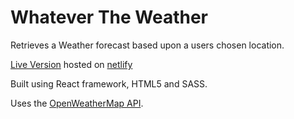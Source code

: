 # Whatever The Weather

Retrieves a Weather forecast based upon a users chosen location.

[Live Version](https://lucid-nightingale-dfb2da.netlify.app/) hosted on [netlify](https://www.netlify.com/)

Built using React framework, HTML5 and SASS.

Uses the [OpenWeatherMap API](https://openweathermap.org/api).
